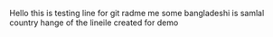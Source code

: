 Hello this is testing line for git
radme me some bangladeshi is samlal country hange of the lineile created for demo
